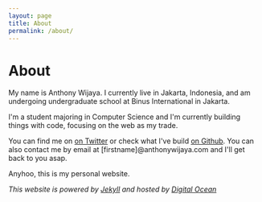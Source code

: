 ```yaml
---
layout: page
title: About
permalink: /about/
---
```


<h1 class="page-title">About</h1>

<div itemscope itemtype="http://schema.org/Person">
	<meta itemprop ="description" content="Anthony Wijaya is a Web Developer, Digital Problem Solver & Self-Proclaimed Tech Aficionado">
	<meta itemprop ="birthDate" content="1995-02-20">

<p>My name is <span itemprop="name">Anthony Wijaya</span>. I currently live in Jakarta, <span itemprop="nationality">Indonesia</span>, and am undergoing undergraduate school at Binus International in Jakarta.</p>

<p>I'm a <span itemprop="jobTitle">student</span> majoring in Computer Science and I'm currently building things with code, focusing on the web as my trade.</p>

<p>You can find me on <a href="https://twitter.com/awjya" >on Twitter</a> or check what I've build <a href="https://github.com/anthonywijaya">on Github</a>. You can also contact me by email at [firstname]@anthonywijaya.com and I'll get back to you asap.

<p>Anyhoo, this is my personal website.</p>

<p><em> This website is powered by <a href="http://jekyllrb.com/">Jekyll</a> and hosted by <a title="note: this Digital Ocean link is a referral link" href="https://www.digitalocean.com/?refcode=58823ccc3214">Digital Ocean</a></em></p>

</div>
